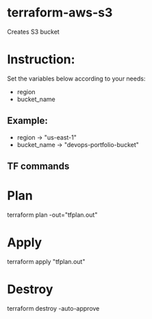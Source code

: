 # terraform-aws-s3
Creates S3 bucket

# Instruction:

Set the variables below according to your needs:

- region
- bucket_name

## Example:

- region      -> "us-east-1"
- bucket_name -> "devops-portfolio-bucket"
 
## TF commands

# Plan
terraform plan -out="tfplan.out"
# Apply
terraform apply "tfplan.out"
# Destroy
terraform destroy -auto-approve
